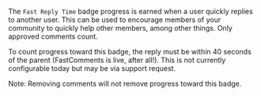 The `Fast Reply Time` badge progress is earned when a user quickly replies to another user. This can be used to encourage members
of your community to quickly help other members, among other things. Only approved comments count.

To count progress toward this badge, the reply must be within 40 seconds of the parent (FastComments is live, after all!). This is not currently configurable
today but may be via support request.

Note: Removing comments will not remove progress toward this badge.
